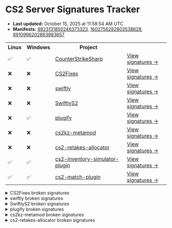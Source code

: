 # CS2 Server Signatures Tracker

* **Last updated:** October 15, 2025 at 11:58:54 AM UTC
* **Manifests:** [8823131850246373323](https://steamdb.info/depot/2347771/history/?changeid=M:8823131850246373323), [1602756282803538628](https://steamdb.info/depot/2347773/history/?changeid=M:1602756282803538628), [8910996202863983657](https://steamdb.info/depot/2347770/history/?changeid=M:8910996202863983657)

<table>
<tr><th>Linux</th><th>Windows</th><th>Project</th><th></th></tr><tr><td>✅</td><td>✅</td><td><a href="https://github.com/roflmuffin/CounterStrikeSharp">CounterStrikeSharp</a></td><td><a href="https://github.com/ianlucas/cs2-signatures/blob/main/.github/docs/CounterStrikeSharp.md">View signatures →</a></td></tr><tr><td>❌</td><td>❌</td><td><a href="https://github.com/Source2ZE/CS2Fixes">CS2Fixes</a></td><td><a href="https://github.com/ianlucas/cs2-signatures/blob/main/.github/docs/CS2Fixes.md">View signatures →</a></td></tr><tr><td>❌</td><td>❌</td><td><a href="https://github.com/swiftly-solution/swiftly">swiftly</a></td><td><a href="https://github.com/ianlucas/cs2-signatures/blob/main/.github/docs/swiftly.md">View signatures →</a></td></tr><tr><td>❌</td><td>❌</td><td><a href="https://github.com/swiftly-solution/swiftlys2">SwiftlyS2</a></td><td><a href="https://github.com/ianlucas/cs2-signatures/blob/main/.github/docs/SwiftlyS2.md">View signatures →</a></td></tr><tr><td>❌</td><td>✅</td><td><a href="https://github.com/untrustedmodders/plugify-source-2">plugify</a></td><td><a href="https://github.com/ianlucas/cs2-signatures/blob/main/.github/docs/plugify.md">View signatures →</a></td></tr><tr><td>❌</td><td>❌</td><td><a href="https://github.com/KZGlobalTeam/cs2kz-metamod">cs2kz-metamod</a></td><td><a href="https://github.com/ianlucas/cs2-signatures/blob/main/.github/docs/cs2kz-metamod.md">View signatures →</a></td></tr><tr><td>❌</td><td>❌</td><td><a href="https://github.com/yonilerner/cs2-retakes-allocator">cs2-retakes-allocator</a></td><td><a href="https://github.com/ianlucas/cs2-signatures/blob/main/.github/docs/cs2-retakes-allocator.md">View signatures →</a></td></tr><tr><td>✅</td><td>✅</td><td><a href="https://github.com/ianlucas/cs2-inventory-simulator-plugin">cs2-inventory-simulator-plugin</a></td><td><a href="https://github.com/ianlucas/cs2-signatures/blob/main/.github/docs/cs2-inventory-simulator-plugin.md">View signatures →</a></td></tr><tr><td>✅</td><td>✅</td><td><a href="https://github.com/ianlucas/cs2-match-plugin">cs2-match-plugin</a></td><td><a href="https://github.com/ianlucas/cs2-signatures/blob/main/.github/docs/cs2-match-plugin.md">View signatures →</a></td></tr></table>

<details>
  <summary>CS2Fixes broken signatures</summary>

* `❌Linux ❌Windows` CBaseEntity_TakeDamageOld
* `❌Linux ✅Windows` CNavMesh_GetNearestNavArea
* `✅Linux ❌Windows` CBaseEntity_EmitSoundParams
* `❌Linux ❌Windows` CBaseEntity_EmitSoundFilter
* `✅Linux ❌Windows` CTakeDamageInfo
* `❌Linux ❌Windows` CTriggerGravity_GravityTouch

</details>

<details>
  <summary>swiftly broken signatures</summary>

* `✅Linux ❌Windows` CTakeDamageInfo_Constructor
* `❌Linux ❌Windows` CBaseEntity_TakeDamage

</details>

<details>
  <summary>SwiftlyS2 broken signatures</summary>

* `✅Linux ❌Windows` CTakeDamageInfo::Constructor
* `❌Linux ❌Windows` CBaseEntity::TakeDamage
* `❌Linux ✅Windows` TracePlayerBBox

</details>

<details>
  <summary>plugify broken signatures</summary>

* `❌Linux ✅Windows` CBaseEntity::EmitSoundParams

</details>

<details>
  <summary>cs2kz-metamod broken signatures</summary>

* `❌Linux ✅Windows` SnapViewAngles
* `❌Linux ✅Windows` TracePlayerBBox
* `❌Linux ✅Windows` PostThink
* `❌Linux ❌Windows` EmitSound

</details>

<details>
  <summary>cs2-retakes-allocator broken signatures</summary>

* `❌Linux ❌Windows` GetCSWeaponDataFromKey

</details>